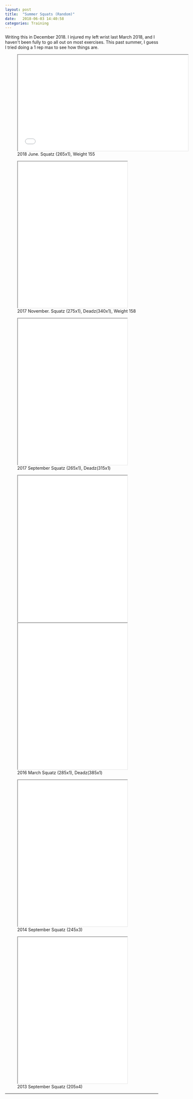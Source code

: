 ```yaml
---
layout: post
title:  "Summer Squats (Random)"
date:   2018-06-03 14:40:58
categories: Training
---
```



Writing this in December 2018. I injured my left wrist last March 2018, and I haven't been fully to go all out on most exercises. This past summer, I guess I tried doing a 1 rep max to see how things are. 


<figure><iframe width="560" height="315"  allowfullscreen="" class="youtube-player" src="//www.youtube.com/embed/0QyBrMQmHtM?wmode=transparent&amp;amp;autoplay=0&amp;amp;rel=0&amp;amp;showinfo=0&amp;amp;autohide=1&amp;amp;color=white&amp;amp;" type="text/html"></iframe>
  <figcaption>2018 June. Squatz (265x1), Weight 155</figcaption>
</figure>

<figure><iframe width="360" height="480"  allowfullscreen="" class="youtube-player" src="//www.youtube.com/embed/fqfhNF42D-o?wmode=transparent&amp;amp;autoplay=0&amp;amp;rel=0&amp;amp;showinfo=0&amp;amp;autohide=1&amp;amp;color=white&amp;amp;" type="text/html"></iframe>
  <figcaption>2017 November. Squatz (275x1), Deadz(340x1), Weight 158</figcaption>
</figure>

<figure><iframe width="360" height="480"  allowfullscreen="" class="youtube-player" src="//www.youtube.com/embed/7sdd56S2svM?wmode=transparent&amp;amp;autoplay=0&amp;amp;rel=0&amp;amp;showinfo=0&amp;amp;autohide=1&amp;amp;color=white&amp;amp;" type="text/html"></iframe>
  <figcaption>2017 September Squatz (265x1), Deadz(315x1)</figcaption>
</figure>


<figure>
  <iframe  width="360" height="480" allowfullscreen="" class="youtube-player" src="//www.youtube.com/embed/pTsDTAiyqus?wmode=transparent&amp;amp;autoplay=0&amp;amp;rel=0&amp;amp;showinfo=0&amp;amp;autohide=1&amp;amp;color=white&amp;amp;" type="text/html"></iframe>
  <iframe width="360" height="480" allowfullscreen="" class="youtube-player" src="//www.youtube.com/embed/rRktZFIuSZs?wmode=transparent&amp;amp;autoplay=0&amp;amp;rel=0&amp;amp;showinfo=0&amp;amp;autohide=1&amp;amp;color=white&amp;amp;" type="text/html"></iframe>
  <figcaption>2016 March Squatz (285x1), Deadz(385x1)</figcaption>
</figure>

<figure><iframe width="360" height="480"  allowfullscreen="" class="youtube-player" src="//www.youtube.com/embed/jzT3osdYQ_A?wmode=transparent&amp;amp;autoplay=0&amp;amp;rel=0&amp;amp;showinfo=0&amp;amp;autohide=1&amp;amp;color=white&amp;amp;" type="text/html"></iframe>
  <figcaption>2014 September Squatz (245x3)</figcaption>
</figure>


<figure><iframe width="360" height="480"  allowfullscreen="" class="youtube-player" src="//www.youtube.com/embed/8e_qFHtg2os?wmode=transparent&amp;amp;autoplay=0&amp;amp;rel=0&amp;amp;showinfo=0&amp;amp;autohide=1&amp;amp;color=white&amp;amp;" type="text/html"></iframe>
  <figcaption>2013 September Squatz (205x4)</figcaption>
</figure>









---
